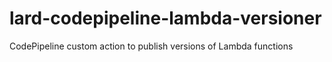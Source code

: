 lard-codepipeline-lambda-versioner
==================================

CodePipeline custom action to publish versions of Lambda functions
